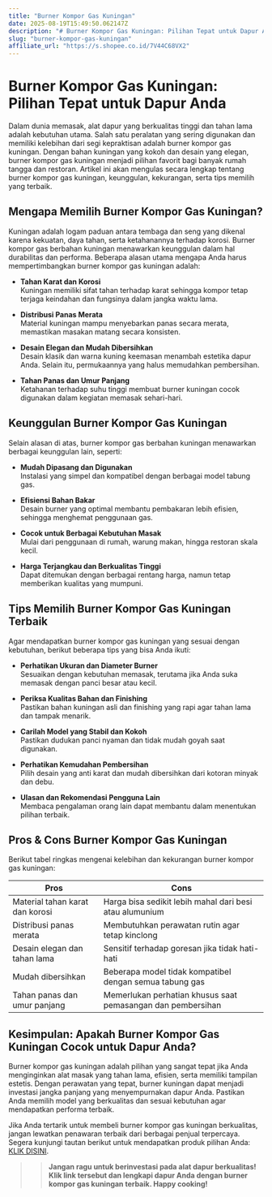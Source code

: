 ```yaml
---
title: "Burner Kompor Gas Kuningan"
date: 2025-08-19T15:49:50.062147Z
description: "# Burner Kompor Gas Kuningan: Pilihan Tepat untuk Dapur Anda..."
slug: "burner-kompor-gas-kuningan"
affiliate_url: "https://s.shopee.co.id/7V44C68VX2"
---
```

# Burner Kompor Gas Kuningan: Pilihan Tepat untuk Dapur Anda

Dalam dunia memasak, alat dapur yang berkualitas tinggi dan tahan lama adalah kebutuhan utama. Salah satu peralatan yang sering digunakan dan memiliki kelebihan dari segi kepraktisan adalah burner kompor gas kuningan. Dengan bahan kuningan yang kokoh dan desain yang elegan, burner kompor gas kuningan menjadi pilihan favorit bagi banyak rumah tangga dan restoran. Artikel ini akan mengulas secara lengkap tentang burner kompor gas kuningan, keunggulan, kekurangan, serta tips memilih yang terbaik.

## Mengapa Memilih Burner Kompor Gas Kuningan?

Kuningan adalah logam paduan antara tembaga dan seng yang dikenal karena kekuatan, daya tahan, serta ketahanannya terhadap korosi. Burner kompor gas berbahan kuningan menawarkan keunggulan dalam hal durabilitas dan performa. Beberapa alasan utama mengapa Anda harus mempertimbangkan burner kompor gas kuningan adalah:

- **Tahan Karat dan Korosi**  
  Kuningan memiliki sifat tahan terhadap karat sehingga kompor tetap terjaga keindahan dan fungsinya dalam jangka waktu lama.

- **Distribusi Panas Merata**  
  Material kuningan mampu menyebarkan panas secara merata, memastikan masakan matang secara konsisten.

- **Desain Elegan dan Mudah Dibersihkan**  
  Desain klasik dan warna kuning keemasan menambah estetika dapur Anda. Selain itu, permukaannya yang halus memudahkan pembersihan.

- **Tahan Panas dan Umur Panjang**  
  Ketahanan terhadap suhu tinggi membuat burner kuningan cocok digunakan dalam kegiatan memasak sehari-hari.

## Keunggulan Burner Kompor Gas Kuningan

Selain alasan di atas, burner kompor gas berbahan kuningan menawarkan berbagai keunggulan lain, seperti:

- **Mudah Dipasang dan Digunakan**  
  Instalasi yang simpel dan kompatibel dengan berbagai model tabung gas.

- **Efisiensi Bahan Bakar**  
  Desain burner yang optimal membantu pembakaran lebih efisien, sehingga menghemat penggunaan gas.

- **Cocok untuk Berbagai Kebutuhan Masak**  
  Mulai dari penggunaan di rumah, warung makan, hingga restoran skala kecil.

- **Harga Terjangkau dan Berkualitas Tinggi**  
  Dapat ditemukan dengan berbagai rentang harga, namun tetap memberikan kualitas yang mumpuni.

## Tips Memilih Burner Kompor Gas Kuningan Terbaik

Agar mendapatkan burner kompor gas kuningan yang sesuai dengan kebutuhan, berikut beberapa tips yang bisa Anda ikuti:

- **Perhatikan Ukuran dan Diameter Burner**  
  Sesuaikan dengan kebutuhan memasak, terutama jika Anda suka memasak dengan panci besar atau kecil.

- **Periksa Kualitas Bahan dan Finishing**  
  Pastikan bahan kuningan asli dan finishing yang rapi agar tahan lama dan tampak menarik.

- **Carilah Model yang Stabil dan Kokoh**  
  Pastikan dudukan panci nyaman dan tidak mudah goyah saat digunakan.

- **Perhatikan Kemudahan Pembersihan**  
  Pilih desain yang anti karat dan mudah dibersihkan dari kotoran minyak dan debu.

- **Ulasan dan Rekomendasi Pengguna Lain**  
  Membaca pengalaman orang lain dapat membantu dalam menentukan pilihan terbaik.

## Pros & Cons Burner Kompor Gas Kuningan

Berikut tabel ringkas mengenai kelebihan dan kekurangan burner kompor gas kuningan:

| **Pros**                                        | **Cons**                                    |
|------------------------------------------------|--------------------------------------------|
| Material tahan karat dan korosi               | Harga bisa sedikit lebih mahal dari besi atau alumunium |
| Distribusi panas merata                        | Membutuhkan perawatan rutin agar tetap kinclong |
| Desain elegan dan tahan lama                  | Sensitif terhadap goresan jika tidak hati-hati |
| Mudah dibersihkan                             | Beberapa model tidak kompatibel dengan semua tabung gas |
| Tahan panas dan umur panjang                   | Memerlukan perhatian khusus saat pemasangan dan pembersihan |

## Kesimpulan: Apakah Burner Kompor Gas Kuningan Cocok untuk Dapur Anda?

Burner kompor gas kuningan adalah pilihan yang sangat tepat jika Anda menginginkan alat masak yang tahan lama, efisien, serta memiliki tampilan estetis. Dengan perawatan yang tepat, burner kuningan dapat menjadi investasi jangka panjang yang menyempurnakan dapur Anda. Pastikan Anda memilih model yang berkualitas dan sesuai kebutuhan agar mendapatkan performa terbaik.

Jika Anda tertarik untuk membeli burner kompor gas kuningan berkualitas, jangan lewatkan penawaran terbaik dari berbagai penjual terpercaya. Segera kunjungi tautan berikut untuk mendapatkan produk pilihan Anda: [KLIK DISINI](https://s.shopee.co.id/7V44C68VX2).

>> **Jangan ragu untuk berinvestasi pada alat dapur berkualitas! Klik link tersebut dan lengkapi dapur Anda dengan burner kompor gas kuningan terbaik. Happy cooking!**